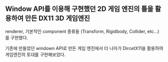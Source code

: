## Window API를 이용해 구현했던 2D 게임 엔진의 틀을 활용하여 만든 DX11 3D 게임엔진 

renderer, 기본적인 component 종류들 (Transform, Rigidbody, Collider, etc...)를 구현했다.

기존에 만들었던 windown API로 만든 게임 엔진에서 더 나아가 DircetX11을 활용하여 게임엔진의 토대를 구현해보았다.
